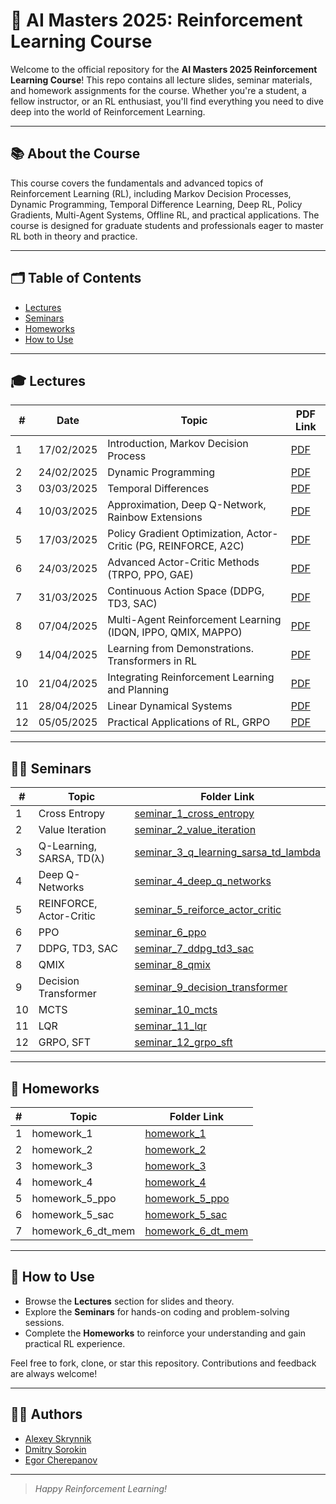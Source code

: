 # 🤖 AI Masters 2025: Reinforcement Learning Course

Welcome to the official repository for the **AI Masters 2025 Reinforcement Learning Course**! This repo contains all lecture slides, seminar materials, and homework assignments for the course. Whether you're a student, a fellow instructor, or an RL enthusiast, you'll find everything you need to dive deep into the world of Reinforcement Learning.

---

## 📚 About the Course
This course covers the fundamentals and advanced topics of Reinforcement Learning (RL), including Markov Decision Processes, Dynamic Programming, Temporal Difference Learning, Deep RL, Policy Gradients, Multi-Agent Systems, Offline RL, and practical applications. The course is designed for graduate students and professionals eager to master RL both in theory and practice.

---

## 🗂️ Table of Contents
- [Lectures](#-lectures)
- [Seminars](#-seminars)
- [Homeworks](#-homeworks)
- [How to Use](#-how-to-use)

---

## 🎓 Lectures

| #  | Date       | Topic                                                                                      | PDF Link                                      |
|----|------------|--------------------------------------------------------------------------------------------|-----------------------------------------------|
| 1  | 17/02/2025 | Introduction, Markov Decision Process                                                      | [PDF](lectures/01%20AI%20Masters%20%E2%80%93%20Intro,%20MDP.pdf) |
| 2  | 24/02/2025 | Dynamic Programming                                                                        | [PDF](lectures/02%20AI%20Masters%20%E2%80%93%20Dynamic%20Programming.pdf) |
| 3  | 03/03/2025 | Temporal Differences                                                                       | [PDF](lectures/03%20AI%20Masters%20%E2%80%93%20Temporal%20Differences.pdf) |
| 4  | 10/03/2025 | Approximation, Deep Q-Network, Rainbow Extensions                                          | [PDF](lectures/04%20AI%20Masters%20%E2%80%93%20Deep%20Q-Networks.pdf) |
| 5  | 17/03/2025 | Policy Gradient Optimization, Actor-Critic (PG, REINFORCE, A2C)                            | [PDF](lectures/05%20AI%20Masters%20%E2%80%93%20Policy%20Gradient%20Optimization,%20Actor-Critic.pdf) |
| 6  | 24/03/2025 | Advanced Actor-Critic Methods (TRPO, PPO, GAE)                                             | [PDF](lectures/06%20AI%20Masters%20-%20Proximal%20Policy%20Optimization.pdf) |
| 7  | 31/03/2025 | Continuous Action Space (DDPG, TD3, SAC)                                                   | [PDF](lectures/07%20AI%20Masters%20%E2%80%93%20Continuous%20Action%20Space.pdf) |
| 8  | 07/04/2025 | Multi-Agent Reinforcement Learning (IDQN, IPPO, QMIX, MAPPO)                               | [PDF](lectures/08%20AI%20Masters%20%E2%80%93%20Multi-Agent%20RL.pdf) |
| 9  | 14/04/2025 | Learning from Demonstrations. Transformers in RL                                           | [PDF](lectures/09%20AI%20Masters%20%E2%80%93%20Offline%20RL,%20Decision%20Transformer.pdf) |
| 10 | 21/04/2025 | Integrating Reinforcement Learning and Planning                                            | [PDF](lectures/10%20AI%20Masters%20%E2%80%93%20Integrating%20Reinforcement%20Learning%20and%20Planning.pdf) |
| 11 | 28/04/2025 | Linear Dynamical Systems                                                                   | [PDF](lectures/11%20AI%20Masters%20%E2%80%93%20Linear%20Dynamical%20Systems.pdf) |
| 12 | 05/05/2025 | Practical Applications of RL, GRPO                                                         | [PDF](lectures/12%20AI%20Masters%20%E2%80%93%20Practical%20Applications%20of%20RL,%20GRPO.pdf) |

---

## 🧑‍💻 Seminars

| #  | Topic                                 | Folder Link                       |
|----|---------------------------------------|-----------------------------------|
| 1  | Cross Entropy                        | [seminar_1_cross_entropy](seminar_1_cross_entropy) |
| 2  | Value Iteration                      | [seminar_2_value_iteration](seminar_2_value_iteration) |
| 3  | Q-Learning, SARSA, TD(λ)             | [seminar_3_q_learning_sarsa_td_lambda](seminar_3_q_learning_sarsa_td_lambda) |
| 4  | Deep Q-Networks                      | [seminar_4_deep_q_networks](seminar_4_deep_q_networks) |
| 5  | REINFORCE, Actor-Critic              | [seminar_5_reiforce_actor_critic](seminar_5_reiforce_actor_critic) |
| 6  | PPO                                  | [seminar_6_ppo](seminar_6_ppo) |
| 7  | DDPG, TD3, SAC                       | [seminar_7_ddpg_td3_sac](seminar_7_ddpg_td3_sac) |
| 8  | QMIX                                 | [seminar_8_qmix](seminar_8_qmix) |
| 9  | Decision Transformer                 | [seminar_9_decision_transformer](seminar_9_decision_transformer) |
| 10 | MCTS                                 | [seminar_10_mcts](seminar_10_mcts) |
| 11 | LQR                                  | [seminar_11_lqr](seminar_11_lqr) |
| 12 | GRPO, SFT                            | [seminar_12_grpo_sft](seminar_12_grpo_sft) |

---

## 📝 Homeworks

| #  | Topic                | Folder Link                  |
|----|----------------------|-----------------------------|
| 1  | homework_1           | [homework_1](homeworks/homework_1) |
| 2  | homework_2           | [homework_2](homeworks/homework_2) |
| 3  | homework_3           | [homework_3](homeworks/homework_3) |
| 4  | homework_4           | [homework_4](homeworks/homework_4) |
| 5  | homework_5_ppo       | [homework_5_ppo](homeworks/homework_5_ppo) |
| 6  | homework_5_sac       | [homework_5_sac](homeworks/homework_5_sac) |
| 7  | homework_6_dt_mem    | [homework_6_dt_mem](homeworks/homework_6_dt_mem) |

---

## 🚀 How to Use
- Browse the **Lectures** section for slides and theory.
- Explore the **Seminars** for hands-on coding and problem-solving sessions.
- Complete the **Homeworks** to reinforce your understanding and gain practical RL experience.

Feel free to fork, clone, or star this repository. Contributions and feedback are always welcome!

---

## 👨‍🏫 Authors
- [Alexey Skrynnik](https://github.com/Tviskaron)
- [Dmitry Sorokin](https://github.com/dmitrySorokin)
- [Egor Cherepanov](https://github.com/avanturist322)

---

> *Happy Reinforcement Learning!*

